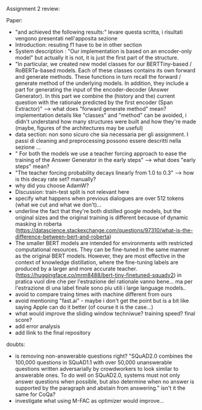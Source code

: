 Assignment 2 review:



Paper:

- "and achieved the following results:" levare questa scritta, i risultati vengono presentati nell'apposita sezione
- Introduction: resuting f1 have to be in other section
- System description : "Our implementation is based on an encoder-only model" but actually it is not, it is just the first part of the structure.
- "In particular, we created new model classes for our BERTTiny-based / RoBERTa-based models. Each of these classes contains its own forward and generate methods. These functions in turn recall the forward / generate method of the underlying models. In addition, they include a part for generating the input of the encoder-decoder (Answer Generator). In this part we combine the (history and the) current question with the rationale predicted by the first encoder (Span Extractor)" --> what does "forward generate method" mean? implementation details like "classes" and "method" can be avoided, i didn't understand how many structures were built and how they're made (maybe, figures of the architectures may be useful)
- data section: non sono sicuro che sia necessaria per gli assignment. I passi di cleaning and preprocessing possono essere descritti nella sezione ...
- " For both the models we use a teacher forcing approach to ease the training of the Answer Generator in the early steps" --> what does "early steps" mean?
- "The teacher forcing probability decays linearly from 1.0 to 0.3" --> how is this decay rate set? manually?
- why did you choose AdamW? 
- Discussion: train-test split is not relevant here
- specify what happens when previous dialogues are over 512 tokens (what we cut and what we don't)...
- underline the fact that they're both distilled google models, but the original sizes and the original training is different because of dynamic masking in roberta 
(https://datascience.stackexchange.com/questions/97310/what-is-the-difference-between-bert-and-roberta)
- The smaller BERT models are intended for environments with restricted computational resources. They can be fine-tuned in the same manner as the original BERT models. However, they are most effective in the context of knowledge distillation, where the fine-tuning labels are produced by a larger and more accurate teacher.
 (https://huggingface.co/mrm8488/bert-tiny-finetuned-squadv2)
 in pratica vuol dire che per l'estrazione del rationale vanno bene... ma per l'estrazione di una label finale sono piu utili i large language models..
 - avoid to compare traing times with machine different from ours
 - avoid mentioning "fast.ai" - maybe i don't get the point but is a bit like saying Apple can do it better (of course it is the case...)
 - what would improve the sliding window techniwue? training speed? final score?
 - add error analysis
 - add llink to the final repository
 
 
 doubts:
 - is removing non-answerable questions right? "SQuAD2.0 combines the 100,000 questions in SQuAD1.1 with over 50,000 unanswerable questions written adversarially by crowdworkers to look similar to answerable ones. To do well on SQuAD2.0, systems must not only answer questions when possible, but also determine when no answer is supported by the paragraph and abstain from answering." isn't it the same for CoQa?
 - investigate what using M-FAC as optimizer would improve...
 

